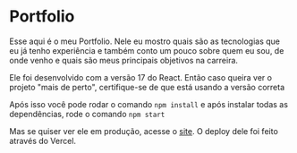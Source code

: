 
# Portfolio

Esse aqui é o meu Portfolio. Nele eu mostro quais são as tecnologias que eu já tenho experiência e também conto um pouco sobre quem eu sou, de onde venho e quais são meus principais objetivos na carreira.

Ele foi desenvolvido com a versão 17 do React. Então caso queira ver o projeto "mais de perto", certifique-se de que está usando a versão correta

Após isso você pode rodar o comando `npm install` e após instalar todas as dependências, rode o comando `npm start`

Mas se quiser ver ele em produção, acesse o [site](https://portfolio-rafael-moura.vercel.app/). O deploy dele foi feito através do Vercel.
